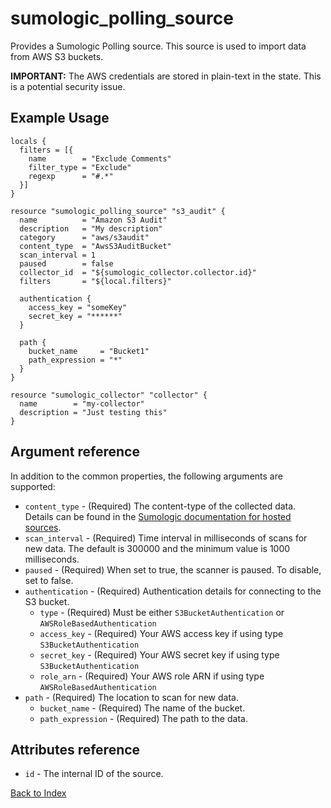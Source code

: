 # sumologic_polling_source
Provides a Sumologic Polling source. This source is used to import data from  AWS S3 buckets.

__IMPORTANT:__ The AWS credentials are stored in plain-text in the state. This is a potential security issue.

## Example Usage
```hcl
locals {
  filters = [{
    name        = "Exclude Comments"
    filter_type = "Exclude"
    regexp      = "#.*"
  }]
}

resource "sumologic_polling_source" "s3_audit" {
  name          = "Amazon S3 Audit"
  description   = "My description"
  category      = "aws/s3audit"
  content_type  = "AwsS3AuditBucket"
  scan_interval = 1
  paused        = false
  collector_id  = "${sumologic_collector.collector.id}"
  filters       = "${local.filters}"

  authentication {
    access_key = "someKey"
    secret_key = "******"
  }

  path {
    bucket_name     = "Bucket1"
    path_expression = "*"
  }
}

resource "sumologic_collector" "collector" {
  name        = "my-collector"
  description = "Just testing this"
}
```

## Argument reference
In addition to the common properties, the following arguments are supported:
 - `content_type` - (Required) The content-type of the collected data. Details can be found in the [Sumologic documentation for hosted sources][1].
 - `scan_interval` - (Required) Time interval in milliseconds of scans for new data. The default is 300000 and the minimum value is 1000 milliseconds.
 - `paused` - (Required) When set to true, the scanner is paused. To disable, set to false.
 - `authentication` - (Required) Authentication details for connecting to the S3 bucket.
     + `type` - (Required) Must be either `S3BucketAuthentication` or `AWSRoleBasedAuthentication`
     + `access_key` - (Required) Your AWS access key if using type `S3BucketAuthentication`
     + `secret_key` - (Required) Your AWS secret key if using type `S3BucketAuthentication`
     + `role_arn` - (Required) Your AWS role ARN if using type `AWSRoleBasedAuthentication`
 - `path` - (Required) The location to scan for new data.
     + `bucket_name` - (Required) The name of the bucket.
     + `path_expression` - (Required) The path to the data.

## Attributes reference
- `id` - The internal ID of the source.

[Back to Index][0]

[0]: ../README.md
[1]: https://help.sumologic.com/Send_Data/Sources/03Use_JSON_to_Configure_Sources/JSON_Parameters_for_Hosted_Sources
